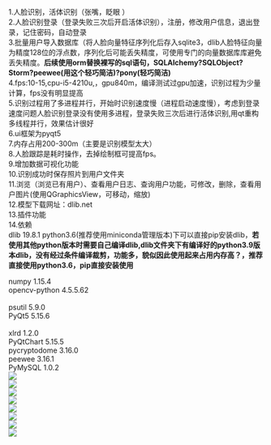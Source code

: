 1.人脸识别，活体识别（张嘴，眨眼 ）<br> 
2.人脸识别登录（登录失败三次后开启活体识别），注册，修改用户信息，退出登录，记住密码，自动登录<br> 
3.批量用户导入数据库（将人脸向量特征序列化后存入sqlite3，dlib人脸特征向量为精度128位的浮点数，序列化后可能丢失精度，可使用专门的向量数据库库避免丢失精度。__后续使用orm替换裸写的sql语句，SQLAlchemy?SQLObject?Storm?peewee(用这个轻巧简洁)?pony(轻巧简洁)__<br>
4.fps:10-15,cpu-i5-4210u,，gpu840m，编译测试过gpu加速，识别过程为少量计算，fps没有明显提高<br>
5.识别过程用了多进程并行，开始时识别速度慢（进程启动速度慢），考虑到登录速度问题人脸识别登录没有使用多进程，登录失败三次后进行活体识别,用qt重构多线程并行，效果估计很好<br>
6.ui框架为pyqt5<br>
7.内存占用200-300m（主要是识别模型太大）<br>
8.人脸跟踪是耗时操作，去掉绘制框可提高fps。<br>
9.增加数据可视化功能<br>
10.识别成功时保存照片到用户文件夹<br>
11.浏览（浏览已有用户）、查看用户日志、查询用户功能，可修改，删除，查看用户图片(使用QGraphicsView，可移动，缩放)<br>
12.模型下载网址：dlib.net<br>
13.插件功能<br>
14.依赖<br>
dlib 19.8.1  python3.6(推荐使用miniconda管理版本)下可以直接pip安装dlib，__若使用其他python版本时需要自己编译dlib,dlib文件夹下有编译好的python3.9版本dlib，没有经过条件编译裁剪，功能多，貌似因此使用起来占用内存高？，推荐直接使用python3.6，pip直接安装使用__<br>

numpy                   1.15.4 <br> 
opencv-python           4.5.5.62<br>  
psutil                  5.9.0 <br> 
PyQt5                   5.15.6<br>               
xlrd                    1.2.0 <br> 
PyQtChart               5.15.5<br>
pycryptodome    3.16.0<br>
peewee   3.16.1<br>
PyMySQL   1.0.2<br>
![](./Screenshot/登录.png) <br>
![](./Screenshot/登录2.png) <br>
![](./Screenshot/注册.png) <br>
![](./Screenshot/页面.png) <br>
![](./Screenshot/数据.png) <br>
![](./Screenshot/用户管理.png) <br>
![](./Screenshot/日志.png) <br>
![](./Screenshot/进度条.png) <br>



